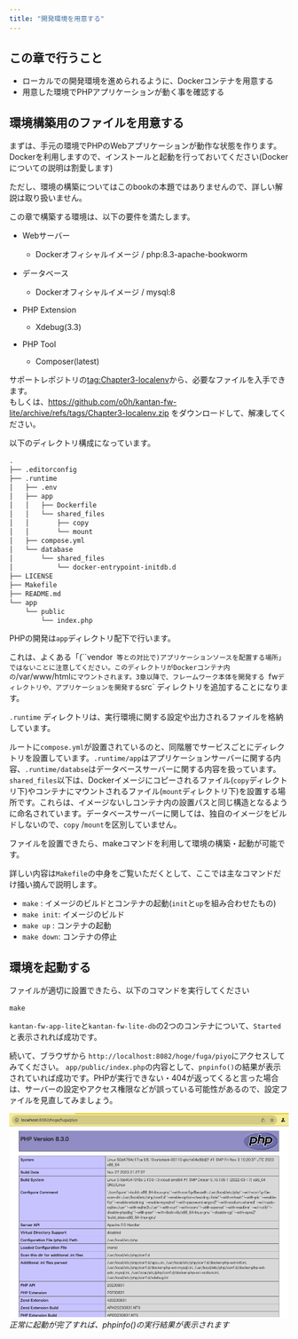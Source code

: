 ```yaml
---
title: "開発環境を用意する"
---
```


## この章で行うこと

- ローカルでの開発環境を進められるように、Dockerコンテナを用意する
- 用意した環境でPHPアプリケーションが動く事を確認する

## 環境構築用のファイルを用意する

まずは、手元の環境でPHPのWebアプリケーションが動作な状態を作ります。
Dockerを利用しますので、インストールと起動を行っておいてください(Dockerについての説明は割愛します)

ただし、環境の構築についてはこのbookの本題ではありませんので、詳しい解説は取り扱いません。

この章で構築する環境は、以下の要件を満たします。

- Webサーバー
  - Dockerオフィシャルイメージ / php:8.3-apache-bookworm
- データベース

  - Dockerオフィシャルイメージ / mysql:8

- PHP Extension
  - Xdebug(3.3)
- PHP Tool
  - Composer(latest)

サポートレポジトリの[tag:Chapter3-localenv](https://github.com/o0h/kantan-fw-lite/releases/tag/Chapter3-localenv)から、必要なファイルを入手できます。  
もしくは、https://github.com/o0h/kantan-fw-lite/archive/refs/tags/Chapter3-localenv.zip をダウンロードして、解凍してください。

以下のディレクトリ構成になっています。

```
.
├── .editorconfig
├── .runtime
│   ├── .env
│   ├── app
│   │   ├── Dockerfile
│   │   └── shared_files
│   │       ├── copy
│   │       └── mount
│   ├── compose.yml
│   └── database
│       └── shared_files
│           └── docker-entrypoint-initdb.d
├── LICENSE
├── Makefile
├── README.md
└── app
    └── public
        └── index.php
```

PHPの開発は`app`ディレクトリ配下で行います。

これは、よくある「(``vendor` 等との対比で)アプリケーションソースを配置する場所」ではないことに注意してください。このディレクトリがDockerコンテナ内の`/var/www/html`にマウントされます。3章以降で、フレームワーク本体を開発する `fw` ディレクトリや、アプリケーションを開発する `src` ディレクトリを追加することになります。

`.runtime` ディレクトリは、実行環境に関する設定や出力されるファイルを格納しています。

ルートに`compose.yml`が設置されているのと、同階層でサービスごとにディレクトリを設置しています。`.runtime/app`はアプリケーションサーバーに関する内容、`.runtime/databse`はデータベースサーバーに関する内容を扱っています。
`shared_files`以下は、Dockerイメージにコピーされるファイル(`copy`ディレクトリ下)やコンテナにマウントされるファイル(`mount`ディレクトリ下)を設置する場所です。これらは、イメージないしコンテナ内の設置パスと同じ構造となるように命名されています。データベースサーバーに関しては、独自のイメージをビルドしないので、`copy` /`mount`を区別していません。

ファイルを設置できたら、makeコマンドを利用して環境の構築・起動が可能です。

詳しい内容は`Makefile`の中身をご覧いただくとして、ここでは主なコマンドだけ掻い摘んで説明します。

- `make` : イメージのビルドとコンテナの起動(`init`と`up`を組み合わせたもの)
- `make init`: イメージのビルド
- `make up` : コンテナの起動
- `make down`: コンテナの停止

## 環境を起動する

ファイルが適切に設置できたら、以下のコマンドを実行してください

```console
make
```

`kantan-fw-app-lite`と`kantan-fw-lite-db`の2つのコンテナについて、`Started`と表示されれば成功です。

続いて、ブラウザから `http://localhost:8082/hoge/fuga/piyo`にアクセスしてみてください。
`app/public/index.php`の内容として、`pnpinfo()`の結果が表示されていれば成功です。PHPが実行できない・404が返ってくると言った場合は、サーバーの設定やアクセス権限などが誤っている可能性があるので、設定ファイルを見直してみましょう。

![](/./images/books/kantan-fw-lite/setup/1.png)
_正常に起動が完了すれば、phpinfo()の実行結果が表示されます_
